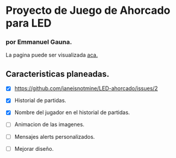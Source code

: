 # Proyecto de Juego de Ahorcado para LED
### por Emmanuel Gauna.

La pagina puede ser visualizada [aca.](https://janeisnotmine.github.io/LED-ahorcado/)

## Caracteristicas planeadas.
- [x] https://github.com/janeisnotmine/LED-ahorcado/issues/2
- [x] Historial de partidas.
- [x] Nombre del jugador en el historial de partidas.
- [ ] Animacion de las imagenes.
- [ ] Mensajes alerts personalizados.
- [ ] Mejorar diseño.

